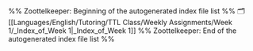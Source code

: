 %% Zoottelkeeper: Beginning of the autogenerated index file list %%
🗂️ [[Languages/English/Tutoring/TTL Class/Weekly Assignments/Week 1/_Index_of_Week 1|_Index_of_Week 1]]
%% Zoottelkeeper: End of the autogenerated index file list %%
